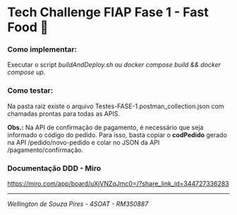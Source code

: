 # Tech Challenge FIAP Fase 1 - Fast Food :hamburger:

### Como implementar:
Executar o script _buildAndDeploy.sh_ ou _docker compose build && docker compose up_.

### Como testar:
Na pasta raiz existe o arquivo Testes-FASE-1.postman_collection.json com chamadas prontas para todas as APIS.

**Obs.:** Na API de confirmação de pagamento, é necessário que seja informado o código do pedido. Para isso, basta copiar o **codPedido** gerado na API /pedido/novo-pedido e colar no JSON da API /pagamento/confirmação.

### Documentação DDD - Miro
https://miro.com/app/board/uXjVNZqJmc0=/?share_link_id=344727336283

---

_Wellington de Souza Pires - 4SOAT - RM350887_

